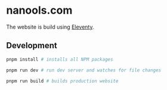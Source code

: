 # nanools.com

The website is build using [Eleventy](https://www.11ty.dev).

## Development

```sh
pnpm install # installs all NPM packages

pnpm run dev # run dev server and watches for file changes

pnpm run build # builds production website
```
